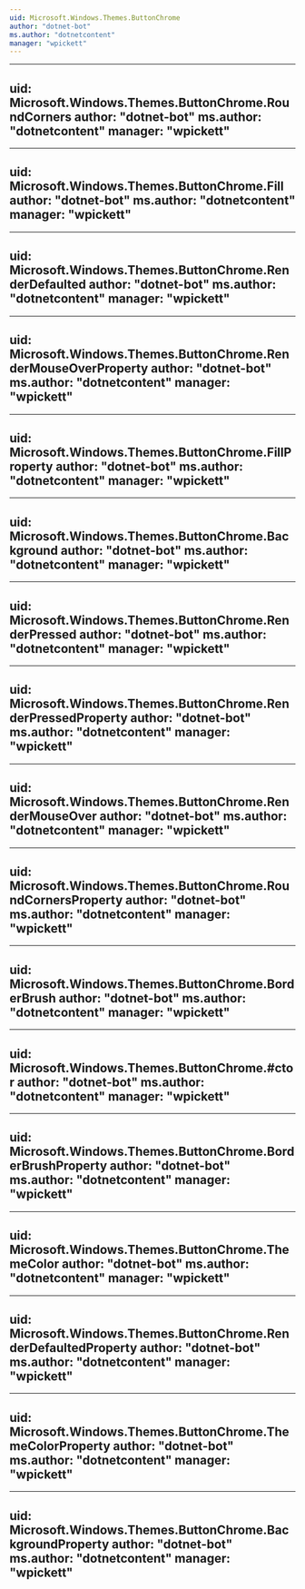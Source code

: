 ```yaml
---
uid: Microsoft.Windows.Themes.ButtonChrome
author: "dotnet-bot"
ms.author: "dotnetcontent"
manager: "wpickett"
---
```


---
uid: Microsoft.Windows.Themes.ButtonChrome.RoundCorners
author: "dotnet-bot"
ms.author: "dotnetcontent"
manager: "wpickett"
---

---
uid: Microsoft.Windows.Themes.ButtonChrome.Fill
author: "dotnet-bot"
ms.author: "dotnetcontent"
manager: "wpickett"
---

---
uid: Microsoft.Windows.Themes.ButtonChrome.RenderDefaulted
author: "dotnet-bot"
ms.author: "dotnetcontent"
manager: "wpickett"
---

---
uid: Microsoft.Windows.Themes.ButtonChrome.RenderMouseOverProperty
author: "dotnet-bot"
ms.author: "dotnetcontent"
manager: "wpickett"
---

---
uid: Microsoft.Windows.Themes.ButtonChrome.FillProperty
author: "dotnet-bot"
ms.author: "dotnetcontent"
manager: "wpickett"
---

---
uid: Microsoft.Windows.Themes.ButtonChrome.Background
author: "dotnet-bot"
ms.author: "dotnetcontent"
manager: "wpickett"
---

---
uid: Microsoft.Windows.Themes.ButtonChrome.RenderPressed
author: "dotnet-bot"
ms.author: "dotnetcontent"
manager: "wpickett"
---

---
uid: Microsoft.Windows.Themes.ButtonChrome.RenderPressedProperty
author: "dotnet-bot"
ms.author: "dotnetcontent"
manager: "wpickett"
---

---
uid: Microsoft.Windows.Themes.ButtonChrome.RenderMouseOver
author: "dotnet-bot"
ms.author: "dotnetcontent"
manager: "wpickett"
---

---
uid: Microsoft.Windows.Themes.ButtonChrome.RoundCornersProperty
author: "dotnet-bot"
ms.author: "dotnetcontent"
manager: "wpickett"
---

---
uid: Microsoft.Windows.Themes.ButtonChrome.BorderBrush
author: "dotnet-bot"
ms.author: "dotnetcontent"
manager: "wpickett"
---

---
uid: Microsoft.Windows.Themes.ButtonChrome.#ctor
author: "dotnet-bot"
ms.author: "dotnetcontent"
manager: "wpickett"
---

---
uid: Microsoft.Windows.Themes.ButtonChrome.BorderBrushProperty
author: "dotnet-bot"
ms.author: "dotnetcontent"
manager: "wpickett"
---

---
uid: Microsoft.Windows.Themes.ButtonChrome.ThemeColor
author: "dotnet-bot"
ms.author: "dotnetcontent"
manager: "wpickett"
---

---
uid: Microsoft.Windows.Themes.ButtonChrome.RenderDefaultedProperty
author: "dotnet-bot"
ms.author: "dotnetcontent"
manager: "wpickett"
---

---
uid: Microsoft.Windows.Themes.ButtonChrome.ThemeColorProperty
author: "dotnet-bot"
ms.author: "dotnetcontent"
manager: "wpickett"
---

---
uid: Microsoft.Windows.Themes.ButtonChrome.BackgroundProperty
author: "dotnet-bot"
ms.author: "dotnetcontent"
manager: "wpickett"
---
